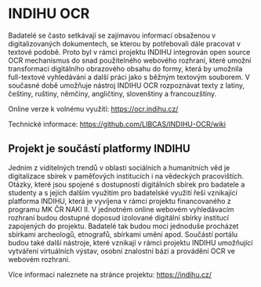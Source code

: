 INDIHU OCR
===

Badatelé se často setkávají se zajímavou informací obsaženou v digitalizovaných dokumentech, se kterou by potřebovali dále pracovat v textové podobě. Proto byl v rámci projektu INDIHU integrován open source OCR mechanismus do snad použitelného webového rozhraní, které umožní transformaci digitálního obrazového obsahu do formy, která by umožnila full-textové vyhledávání a další práci jako s běžným textovým souborem. V současné době umožňuje nástroj INDIHU OCR rozpoznávat texty z latiny, češtiny, ruštiny, němčiny, angličtiny, slovenštiny a francouzštiny.

Online verze k volnému využití: https://ocr.indihu.cz/

Technické informace: https://github.com/LIBCAS/INDIHU-OCR/wiki

Projekt je součástí platformy INDIHU
---
Jedním z viditelných trendů v oblasti sociálních a humanitních věd je digitalizace sbírek v paměťových institucích i na vědeckých pracovištích. Otázky, které jsou spojené s dostupností digitálních sbírek pro badatele a studenty a s jejich dalším využitím pro badatelské využití řeší vznikající platforma INDIHU, která je vyvíjena v rámci projektu financovaného z programu MK ČR NAKI II. V jednotném online webovém vyhledávacím rozhraní budou dostupné doposud izolované digitální sbírky institucí zapojených do projektu. Badatelé tak budou moci jednoduše procházet sbírkami archeologů, etnografů, sbírkami umění apod. Součástí portálu budou také další nástroje, které vznikají v rámci projektu INDIHU umožňující vytváření virtuálních výstav, osobní znalostní bázi a provádění OCR ve webovém rozhraní.

Více informací naleznete na stránce projektu: https://indihu.cz/
